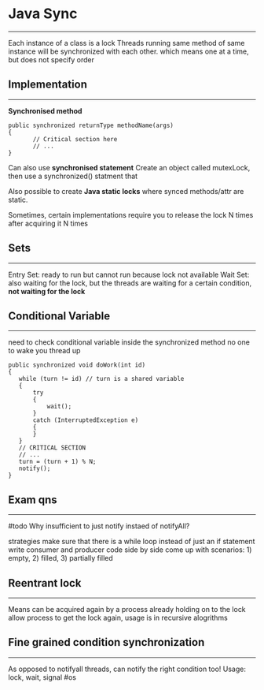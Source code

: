 # Java Sync
---
Each instance of a class is a lock
Threads running same method of same instance will be synchronized with each other. which means one at a time, but does not specify order

## Implementation
---
**Synchronised method**
```
public synchronized returnType methodName(args)
{
       // Critical section here
       // ...
}
```

Can also use **synchronised statement**
Create an object called mutexLock, then use a synchronized() statment that 

Also possible to create **Java static locks** where synced methods/attr are static.

Sometimes, certain implementations require you to release the lock N times after acquiring it N times

## Sets
---
Entry Set: ready to run but cannot run because lock not available
Wait Set: also waiting for the lock, but the threads are waiting for a certain condition, **not waiting for the lock**

## Conditional Variable
---
need to check conditional variable inside the synchronized method
no one to wake you thread up

```
public synchronized void doWork(int id)
{
   while (turn != id) // turn is a shared variable
   {
       try
       {
           wait(); 
       }
       catch (InterruptedException e)
       {
       }
   }
   // CRITICAL SECTION
   // ... 
   turn = (turn + 1) % N;
   notify();
}
```

## Exam qns
---
#todo
Why insufficient to just notify instaed of notifyAll?

strategies
make sure that there is a while loop instead of just an if statement
write consumer and producer code side by side
come up with scenarios: 1) empty, 2) filled, 3) partially filled

## Reentrant lock
---
Means can be acquired again by a process already holding on to the lock
allow process to get the lock again, usage is in recursive alogrithms


## Fine grained condition synchronization
---
As opposed to notifyall threads, can notify the right condition too!
Usage: lock, wait, signal
#os 
